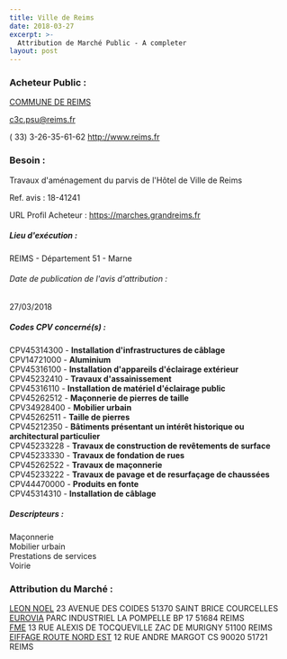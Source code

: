 ```yaml
---
title: Ville de Reims
date: 2018-03-27
excerpt: >-
  Attribution de Marché Public - A completer
layout: post
---
```


### Acheteur Public : 
<a href="/acheteur-33/siren-215104217"> COMMUNE DE REIMS</a><br/>



c3c.psu@reims.fr

( 33) 3-26-35-61-62
http://www.reims.fr
### Besoin :

Travaux d'aménagement du parvis de l'Hôtel de Ville de Reims

Ref. avis : 18-41241

URL Profil Acheteur : https://marches.grandreims.fr

##### Lieu d'exécution :

REIMS - Département 51 - Marne

###### Date de publication de l'avis d'attribution : 
27/03/2018

##### Codes CPV concerné(s) :
CPV45314300 - **Installation d'infrastructures de câblage** <br/>
CPV14721000 - **Aluminium** <br/>
CPV45316100 - **Installation d'appareils d'éclairage extérieur** <br/>
CPV45232410 - **Travaux d'assainissement** <br/>
CPV45316110 - **Installation de matériel d'éclairage public** <br/>
CPV45262512 - **Maçonnerie de pierres de taille** <br/>
CPV34928400 - **Mobilier urbain** <br/>
CPV45262511 - **Taille de pierres** <br/>
CPV45212350 - **Bâtiments présentant un intérêt historique ou architectural particulier** <br/>
CPV45233228 - **Travaux de construction de revêtements de surface** <br/>
CPV45233330 - **Travaux de fondation de rues** <br/>
CPV45262522 - **Travaux de maçonnerie** <br/>
CPV45233222 - **Travaux de pavage et de resurfaçage de chaussées** <br/>
CPV44470000 - **Produits en fonte** <br/>
CPV45314310 - **Installation de câblage** <br/>

##### Descripteurs :
Maçonnerie <br/>
Mobilier urbain <br/>
Prestations de services <br/>
Voirie <br/>

### Attribution du Marché :
<a href="/entreprise-265/siren-509225983"> LEON NOEL</a>    23 AVENUE DES COIDES 51370 SAINT BRICE COURCELLES <br/>
<a href="/entreprise-260/siren-414629162"> EUROVIA</a>    PARC INDUSTRIEL LA POMPELLE BP 17 51684 REIMS <br/>
<a href="/entreprise-259/siren-399869007"> FME</a>    13 RUE ALEXIS DE TOCQUEVILLE ZAC DE MURIGNY 51100 REIMS <br/>
<a href="/entreprise-259/siren-402096267"> EIFFAGE ROUTE NORD EST</a>    12 RUE ANDRE MARGOT CS 90020 51721 REIMS <br/>
